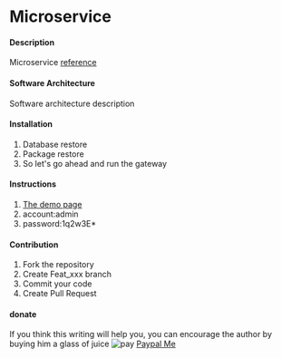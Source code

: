 # Microservice

#### Description

Microservice
[reference](github.com/luoyunchong/abp)

#### Software Architecture

Software architecture description

#### Installation

1. Database restore
2. Package restore
3. So let's go ahead and run the gateway

#### Instructions

1. [The demo page]("http://abp.burningmyself.cn")
2. account:admin
3. password:1q2w3E*

#### Contribution

1. Fork the repository
2. Create Feat_xxx branch
3. Commit your code
4. Create Pull Request

#### donate

If you think this writing will help you, you can encourage the author by buying him a glass of juice
![pay](http://burningmyself.github.io/docs/img/pay.png)
[Paypal Me](https://paypal.me/yangfubing)